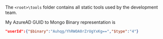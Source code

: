 The `<root>\tools` folder contains all static tools used by the development team.

My AzureAD GUID to Mongo Binary representation is 

```json
"userId":{"$binary":"Auhqg/YhRWOA0rZrUgYxKg==","$type":"4"}
```
